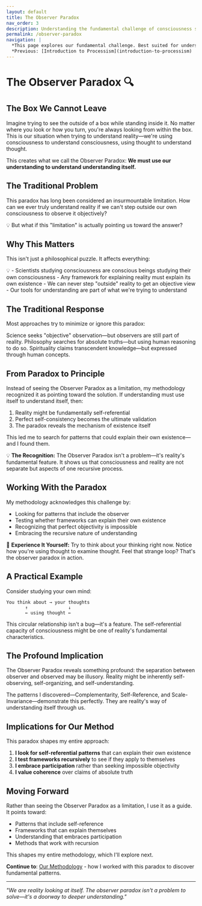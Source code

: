 ```yaml
---
layout: default
title: The Observer Paradox
nav_order: 3
description: Understanding the fundamental challenge of consciousness studying consciousness
permalink: /observer-paradox
navigation: |
  *This page explores our fundamental challenge. Best suited for understanding my approach.*  
  *Previous: [Introduction to Processism](introduction-to-processism) | Next: [Our Methodology](methodology)*
---
```


# The Observer Paradox 🔍

## The Box We Cannot Leave

Imagine trying to see the outside of a box while standing inside it. No matter where you look or how you turn, you're always looking from within the box. This is our situation when trying to understand reality—we're using consciousness to understand consciousness, using thought to understand thought.

This creates what we call the Observer Paradox: **We must use our understanding to understand understanding itself.**

## The Traditional Problem

This paradox has long been considered an insurmountable limitation. How can we ever truly understand reality if we can't step outside our own consciousness to observe it objectively?

<div class="key-insight">
💡 But what if this "limitation" is actually pointing us toward the answer?
</div>

## Why This Matters

This isn't just a philosophical puzzle. It affects everything:

<div class="key-insight">
💡 - Scientists studying consciousness are conscious beings studying their own consciousness
- Any framework for explaining reality must explain its own existence
- We can never step "outside" reality to get an objective view
- Our tools for understanding are part of what we're trying to understand
</div>

## The Traditional Response

Most approaches try to minimize or ignore this paradox:

Science seeks "objective" observation—but observers are still part of reality. Philosophy searches for absolute truths—but using human reasoning to do so. Spirituality claims transcendent knowledge—but expressed through human concepts.

## From Paradox to Principle

Instead of seeing the Observer Paradox as a limitation, my methodology recognized it as pointing toward the solution. If understanding must use itself to understand itself, then:

1. Reality might be fundamentally self-referential
2. Perfect self-consistency becomes the ultimate validation
3. The paradox reveals the mechanism of existence itself

This led me to search for patterns that could explain their own existence—and I found them.

<div class="key-insight">
💡 <strong>The Recognition:</strong>
The Observer Paradox isn't a problem—it's reality's fundamental feature. It shows us that consciousness and reality are not separate but aspects of one recursive process.
</div>

## Working With the Paradox

My methodology acknowledges this challenge by:

- Looking for patterns that include the observer
- Testing whether frameworks can explain their own existence
- Recognizing that perfect objectivity is impossible
- Embracing the recursive nature of understanding

<div class="try-this">
🧪 <strong>Experience It Yourself:</strong> Try to think about your thinking right now. Notice how you're using thought to examine thought. Feel that strange loop? That's the observer paradox in action.
</div>

## A Practical Example

Consider studying your own mind:

```
You think about → your thoughts
       ↑               ↓
       ← using thought ←
```

This circular relationship isn't a bug—it's a feature. The self-referential capacity of consciousness might be one of reality's fundamental characteristics.

## The Profound Implication

<div class="key-insight">
The Observer Paradox reveals something profound: the separation between observer and observed may be illusory. Reality might be inherently self-observing, self-organizing, and self-understanding.

The patterns I discovered—Complementarity, Self-Reference, and Scale-Invariance—demonstrate this perfectly. They are reality's way of understanding itself through us.
</div>

## Implications for Our Method

This paradox shapes my entire approach:

1. **I look for self-referential patterns** that can explain their own existence
2. **I test frameworks recursively** to see if they apply to themselves
3. **I embrace participation** rather than seeking impossible objectivity
4. **I value coherence** over claims of absolute truth

## Moving Forward

Rather than seeing the Observer Paradox as a limitation, I use it as a guide. It points toward:
- Patterns that include self-reference
- Frameworks that can explain themselves
- Understanding that embraces participation
- Methods that work with recursion

This shapes my entire methodology, which I'll explore next.

**Continue to**: [Our Methodology](methodology) - how I worked with this paradox to discover fundamental patterns.

---

*"We are reality looking at itself. The observer paradox isn't a problem to solve—it's a doorway to deeper understanding."*
